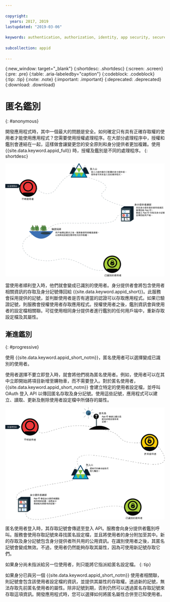 ```yaml
---

copyright:
  years: 2017, 2019
lastupdated: "2019-03-06"

keywords: authentication, authorization, identity, app security, secure, anonymous, progressive, profiles, sign in

subcollection: appid

---
```


{:new_window: target="_blank"}
{:shortdesc: .shortdesc}
{:screen: .screen}
{:pre: .pre}
{:table: .aria-labeledby="caption"}
{:codeblock: .codeblock}
{:tip: .tip}
{:note: .note}
{:important: .important}
{:deprecated: .deprecated}
{:download: .download}

# 匿名鑑別
{: #anonymous}

開發應用程式時，其中一個最大的問題是安全。如何確定只有具有正確存取權的使用者才能使用應用程式？您需要使用授權處理程序。在大部分處理程序中，授權和鑑別會連結在一起，這樣做會讓變更您的安全原則和身分提供者更加複雜。使用 {{site.data.keyword.appid_full}} 時，授權及鑑別是不同的處理程序。
{: shortdesc}


![要成為已識別使用者的路徑。](images/authenticationtrail.png)

當使用者順利登入時，他們就會變成已識別的使用者。身分提供者會將包含使用者相關資訊的存取及身分記號傳回給 {{site.data.keyword.appid_short}}。此服務會採用提供的記號，並判斷使用者是否有適當的認證可以存取應用程式。如果已驗證記號，則服務會授權使用者存取應用程式。授權使用者之後，鑑別資訊會與使用者的設定檔相關聯。可從使用相同身分提供者進行鑑別的任何用戶端中，重新存取設定檔及其屬性。

## 漸進鑑別
{: #progressive}

使用 {{site.data.keyword.appid_short_notm}}，匿名使用者可以選擇變成已識別的使用者。

使用者選擇不要立即登入時，就會將他們視為匿名使用者。例如，使用者可以在其中立即開始將項目新增至購物車，而不需要登入。對於匿名使用者，{{site.data.keyword.appid_short_notm}} 會建立特定的使用者設定檔，並呼叫 OAuth 登入 API 以傳回匿名存取及身分記號。使用這些記號，應用程式可以建立、讀取、更新及刪除使用者設定檔中所儲存的屬性。

![使用者以匿名開始時變成已識別使用者的路徑。](images/anon-authenticationtrail.png)

匿名使用者登入時，其存取記號會傳遞至登入 API。服務會向身分提供者鑑別呼叫。服務會使用存取記號來尋找匿名設定檔，並且將使用者的身分附加至其中。新的存取及身分記號包含身分提供者所共用的公用資訊。在識別使用者之後，其匿名記號會變成無效。不過，使用者仍然能夠存取其屬性，因為可使用新記號存取它們。

如果身分尚未指派給另一位使用者，則只能將它指派給匿名設定檔。
{: tip}

如果身分已與另一個 {{site.data.keyword.appid_short_notm}} 使用者相關聯，則記號會包含該使用者設定檔的資訊，並提供其屬性的存取權。透過新的記號，無法存取先前匿名使用者的屬性。除非記號到期，否則仍然可以透過匿名存取記號來存取這項資訊。開發應用程式時，您可以選擇如何將匿名屬性合併至已知使用者。
